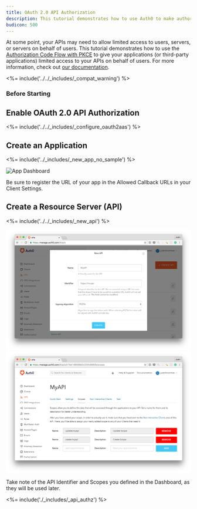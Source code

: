 ```yaml
---
title: OAuth 2.0 API Authorization
description: This tutorial demonstrates how to use Auth0 to make authorized API calls from your web app.
budicon: 500
---
```


At some point, your APIs may need to allow limited access to users, servers, or servers on behalf of users. This tutorial demonstrates how to use the [Authorization Code Flow with PKCE](https://auth0.com/docs/api-auth/tutorials/authorization-code-grant-pkce) to give your applications (or third-party applications) limited access to your APIs on behalf of users. For more information, check out [our documentation](https://auth0.com/docs/api-auth).

<%= include('../../_includes/_compat_warning') %>

### Before Starting

## Enable OAuth 2.0 API Authorization

<%= include('../../_includes/_configure_oauth2aas') %>

## Create an Application

<%= include('../_includes/_new_app_no_sample') %>

![App Dashboard](/media/articles/native-platforms/native-app-client.png)

Be sure to register the URL of your app in the Allowed Callback URLs in your Client Settings.

## Create a Resource Server (API)

<%= include('../../_includes/_new_api') %>

![Create API](/media/articles/api-auth/api-5.png)
![Update Scopes](/media/articles/api-auth/api-6.png)

Take note of the API Identifier and Scopes you defined in the Dashboard, as they will be used later.

<%= include('./_includes/_api_authz') %>
